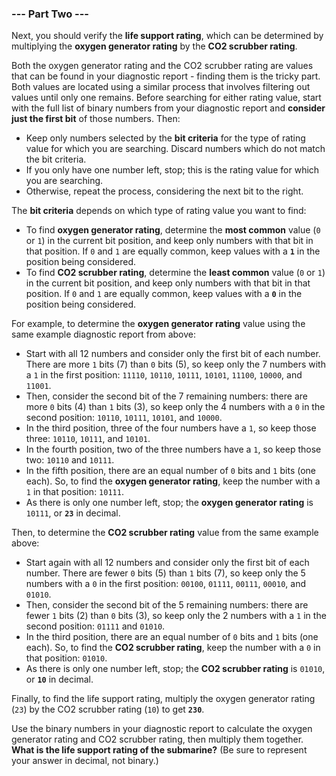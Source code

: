### --- Part Two ---

Next, you should verify the **life support rating**, which can be determined by
multiplying the **oxygen generator rating** by the **CO2 scrubber rating**.

Both the oxygen generator rating and the CO2 scrubber rating are values
that can be found in your diagnostic report - finding them is the tricky
part. Both values are located using a similar process that involves
filtering out values until only one remains. Before searching for either
rating value, start with the full list of binary numbers from your
diagnostic report and **consider just the first bit** of those numbers. Then:

- Keep only numbers selected by the **bit criteria** for the type of rating
  value for which you are searching. Discard numbers which do not match
  the bit criteria.
- If you only have one number left, stop; this is the rating value for
  which you are searching.
- Otherwise, repeat the process, considering the next bit to the right.

The **bit criteria** depends on which type of rating value you want to find:

- To find **oxygen generator rating**, determine the **most common** value (`0` or
  `1`) in the current bit position, and keep only numbers with that bit in
  that position. If `0` and `1` are equally common, keep values with a <code><b>1</b></code> in
  the position being considered.
- To find **CO2 scrubber rating**, determine the **least common** value (`0` or `1`)
  in the current bit position, and keep only numbers with that bit in
  that position. If `0` and `1` are equally common, keep values with a <code><b>0</b></code> in
  the position being considered.

For example, to determine the **oxygen generator rating** value using the same
example diagnostic report from above:

- Start with all 12 numbers and consider only the first bit of each
  number. There are more `1` bits (7) than `0` bits (5), so keep only the 7
  numbers with a `1` in the first position: `11110`, `10110`, `10111`, `10101`,
  `11100`, `10000`, and `11001`.
- Then, consider the second bit of the 7 remaining numbers: there are
  more `0` bits (4) than `1` bits (3), so keep only the 4 numbers with a `0`
  in the second position: `10110`, `10111`, `10101`, and `10000`.
- In the third position, three of the four numbers have a `1`, so keep
  those three: `10110`, `10111`, and `10101`.
- In the fourth position, two of the three numbers have a `1`, so keep
  those two: `10110` and `10111`.
- In the fifth position, there are an equal number of `0` bits and `1` bits
  (one each). So, to find the **oxygen generator rating**, keep the number
  with a `1` in that position: `10111`.
- As there is only one number left, stop; the **oxygen generator rating** is
  `10111`, or <code><b>23</b></code> in decimal.

Then, to determine the **CO2 scrubber rating** value from the same example above:

- Start again with all 12 numbers and consider only the first bit of
  each number. There are fewer `0` bits (5) than `1` bits (7), so keep only
  the 5 numbers with a `0` in the first position: `00100`, `01111`, `00111`,
  `00010`, and `01010`.
- Then, consider the second bit of the 5 remaining numbers: there are
  fewer `1` bits (2) than `0` bits (3), so keep only the 2 numbers with a `1`
  in the second position: `01111` and `01010`.
- In the third position, there are an equal number of `0` bits and `1` bits
  (one each). So, to find the **CO2 scrubber rating**, keep the number with
  a `0` in that position: `01010`.
- As there is only one number left, stop; the **CO2 scrubber rating** is
  `01010`, or <code><b>10</b></code> in decimal.

Finally, to find the life support rating, multiply the oxygen generator
rating (`23`) by the CO2 scrubber rating (`10`) to get <code><b>230</b></code>.

Use the binary numbers in your diagnostic report to calculate the oxygen
generator rating and CO2 scrubber rating, then multiply them together. **What
is the life support rating of the submarine?** (Be sure to represent your
answer in decimal, not binary.)
